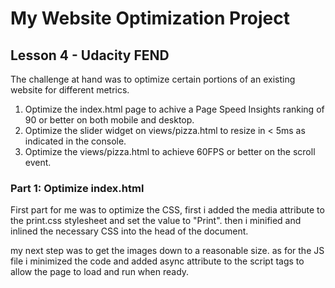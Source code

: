 # My Website Optimization Project
## Lesson 4 - Udacity FEND

The challenge at hand was to optimize certain portions of an existing website for different metrics.

1. Optimize the index.html page to achive a Page Speed Insights ranking of 90 or better on both mobile and desktop.
2. Optimize the slider widget on views/pizza.html to resize in < 5ms as indicated in the console.
3. Optimize the views/pizza.html to achieve 60FPS or better on the scroll event.

### Part 1: Optimize index.html

First part for me was to optimize the CSS, first i added the media attribute to the print.css stylesheet and set the value to "Print". then i minified and inlined the necessary CSS into the head of the document. 

my next step was to get the images down to a reasonable size. as for the JS file i minimized the code and added async attribute to the script tags to allow the page to load and run when ready.